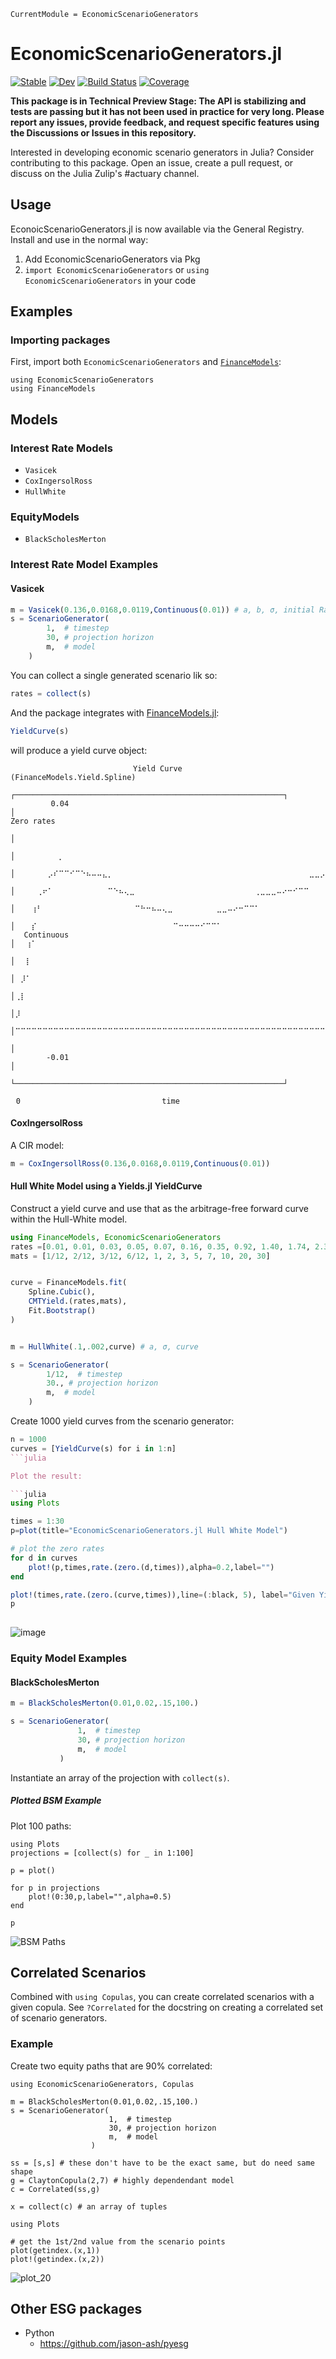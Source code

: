 ```@meta
CurrentModule = EconomicScenarioGenerators
```
# EconomicScenarioGenerators.jl

[![Stable](https://img.shields.io/badge/docs-stable-blue.svg)](https://JuliaActuary.github.io/EconomicScenarioGenerators.jl/stable)
[![Dev](https://img.shields.io/badge/docs-dev-blue.svg)](https://JuliaActuary.github.io/EconomicScenarioGenerators.jl/dev)
[![Build Status](https://github.com/JuliaActuary/EconomicScenarioGenerators.jl/actions/workflows/CI.yml/badge.svg?branch=main)](https://github.com/JuliaActuary/EconomicScenarioGenerators.jl/actions/workflows/CI.yml?query=branch%3Amain)
[![Coverage](https://codecov.io/gh/JuliaActuary/EconomicScenarioGenerators.jl/branch/main/graph/badge.svg)](https://codecov.io/gh/JuliaActuary/EconomicScenarioGenerators.jl)

**This package is in Technical Preview Stage: The API is stabilizing and tests are passing but it has not been used in practice for very long. Please report any issues, provide feedback, and request specific features using the Discussions or Issues in this repository.**

Interested in developing economic scenario generators in Julia? Consider contributing to this package. Open an issue, create a pull request, or discuss on the Julia Zulip's #actuary channel.

## Usage

EconoicScenarioGenerators.jl is now available via the General Registry. Install and use in the normal way:
1. Add EconomicScenarioGenerators via Pkg
2. `import EconomicScenarioGenerators` or `using EconomicScenarioGenerators` in your code

## Examples

### Importing packages

First, import both `EconomicScenarioGenerators` and [`FinanceModels`](https://github.com/JuliaActuary/FinanceModels.jl):

```
using EconomicScenarioGenerators
using FinanceModels
```

## Models

### Interest Rate Models

- `Vasicek`
- `CoxIngersolRoss`
- `HullWhite`

### EquityModels

- `BlackScholesMerton`

### Interest Rate Model Examples

#### Vasicek

```julia
m = Vasicek(0.136,0.0168,0.0119,Continuous(0.01)) # a, b, σ, initial Rate
s = ScenarioGenerator(
        1,  # timestep
        30, # projection horizon
        m,  # model
    )
```

You can collect a single generated scenario lik so:

```julia
rates = collect(s)
```

And the package integrates with [FinanceModels.jl](https://github.com/JuliaActuary/FinanceModels.jl):

```julia
YieldCurve(s)

```

will produce a yield curve object:

```julia-repl
              ⠀⠀⠀⠀⠀⠀⠀⠀⠀⠀⠀Yield Curve (FinanceModels.Yield.Spline)⠀⠀⠀⠀⠀⠀⠀⠀⠀⠀⠀           
              ┌────────────────────────────────────────────────────────────┐           
         0.04 │⠀⠀⠀⠀⠀⠀⠀⠀⠀⠀⠀⠀⠀⠀⠀⠀⠀⠀⠀⠀⠀⠀⠀⠀⠀⠀⠀⠀⠀⠀⠀⠀⠀⠀⠀⠀⠀⠀⠀⠀⠀⠀⠀⠀⠀⠀⠀⠀⠀⠀⠀⠀⠀⠀⠀⠀⠀⠀⠀⠀│ Zero rates
              │⠀⠀⠀⠀⠀⠀⠀⠀⠀⠀⠀⠀⠀⠀⠀⠀⠀⠀⠀⠀⠀⠀⠀⠀⠀⠀⠀⠀⠀⠀⠀⠀⠀⠀⠀⠀⠀⠀⠀⠀⠀⠀⠀⠀⠀⠀⠀⠀⠀⠀⠀⠀⠀⠀⠀⠀⠀⠀⠀⠀│           
              │⠀⠀⠀⠀⠀⠀⠀⠀⡀⠀⠀⠀⠀⠀⠀⠀⠀⠀⠀⠀⠀⠀⠀⠀⠀⠀⠀⠀⠀⠀⠀⠀⠀⠀⠀⠀⠀⠀⠀⠀⠀⠀⠀⠀⠀⠀⠀⠀⠀⠀⠀⠀⠀⠀⠀⠀⠀⠀⠀⠀│           
              │⠀⠀⠀⠀⠀⠀⡠⠎⠉⠉⠊⠉⠑⠦⠤⠤⣄⡀⠀⠀⠀⠀⠀⠀⠀⠀⠀⠀⠀⠀⠀⠀⠀⠀⠀⠀⠀⠀⠀⠀⠀⠀⠀⠀⠀⠀⠀⠀⠀⠀⠀⠀⠀⠀⣀⣀⡠⠤⠤⠔│           
              │⠀⠀⠀⠀⢀⠖⠁⠀⠀⠀⠀⠀⠀⠀⠀⠀⠀⠉⠑⠦⢄⣀⠀⠀⠀⠀⠀⠀⠀⠀⠀⠀⠀⠀⠀⠀⠀⠀⠀⠀⠀⠀⠀⠀⢀⣀⣀⣀⠤⠔⠒⠊⠉⠉⠀⠀⠀⠀⠀⠀│           
              │⠀⠀⠀⢰⠃⠀⠀⠀⠀⠀⠀⠀⠀⠀⠀⠀⠀⠀⠀⠀⠀⠀⠉⠓⠒⠦⠤⢄⣀⠀⠀⠀⠀⠀⠀⠀⠀⣀⣀⠤⠔⠒⠉⠉⠁⠀⠀⠀⠀⠀⠀⠀⠀⠀⠀⠀⠀⠀⠀⠀│           
              │⠀⠀⠀⡎⠀⠀⠀⠀⠀⠀⠀⠀⠀⠀⠀⠀⠀⠀⠀⠀⠀⠀⠀⠀⠀⠀⠀⠀⠀⠉⠒⠒⠒⠒⠊⠉⠉⠁⠀⠀⠀⠀⠀⠀⠀⠀⠀⠀⠀⠀⠀⠀⠀⠀⠀⠀⠀⠀⠀⠀│           
   Continuous │⠀⠀⢰⠁⠀⠀⠀⠀⠀⠀⠀⠀⠀⠀⠀⠀⠀⠀⠀⠀⠀⠀⠀⠀⠀⠀⠀⠀⠀⠀⠀⠀⠀⠀⠀⠀⠀⠀⠀⠀⠀⠀⠀⠀⠀⠀⠀⠀⠀⠀⠀⠀⠀⠀⠀⠀⠀⠀⠀⠀│           
              │⠀⠀⡇⠀⠀⠀⠀⠀⠀⠀⠀⠀⠀⠀⠀⠀⠀⠀⠀⠀⠀⠀⠀⠀⠀⠀⠀⠀⠀⠀⠀⠀⠀⠀⠀⠀⠀⠀⠀⠀⠀⠀⠀⠀⠀⠀⠀⠀⠀⠀⠀⠀⠀⠀⠀⠀⠀⠀⠀⠀│           
              │⠀⡸⠁⠀⠀⠀⠀⠀⠀⠀⠀⠀⠀⠀⠀⠀⠀⠀⠀⠀⠀⠀⠀⠀⠀⠀⠀⠀⠀⠀⠀⠀⠀⠀⠀⠀⠀⠀⠀⠀⠀⠀⠀⠀⠀⠀⠀⠀⠀⠀⠀⠀⠀⠀⠀⠀⠀⠀⠀⠀│           
              │⢀⡇⠀⠀⠀⠀⠀⠀⠀⠀⠀⠀⠀⠀⠀⠀⠀⠀⠀⠀⠀⠀⠀⠀⠀⠀⠀⠀⠀⠀⠀⠀⠀⠀⠀⠀⠀⠀⠀⠀⠀⠀⠀⠀⠀⠀⠀⠀⠀⠀⠀⠀⠀⠀⠀⠀⠀⠀⠀⠀│           
              │⡸⠀⠀⠀⠀⠀⠀⠀⠀⠀⠀⠀⠀⠀⠀⠀⠀⠀⠀⠀⠀⠀⠀⠀⠀⠀⠀⠀⠀⠀⠀⠀⠀⠀⠀⠀⠀⠀⠀⠀⠀⠀⠀⠀⠀⠀⠀⠀⠀⠀⠀⠀⠀⠀⠀⠀⠀⠀⠀⠀│           
              │⠉⠉⠉⠉⠉⠉⠉⠉⠉⠉⠉⠉⠉⠉⠉⠉⠉⠉⠉⠉⠉⠉⠉⠉⠉⠉⠉⠉⠉⠉⠉⠉⠉⠉⠉⠉⠉⠉⠉⠉⠉⠉⠉⠉⠉⠉⠉⠉⠉⠉⠉⠉⠉⠉⠉⠉⠉⠉⠉⠉│           
              │⠀⠀⠀⠀⠀⠀⠀⠀⠀⠀⠀⠀⠀⠀⠀⠀⠀⠀⠀⠀⠀⠀⠀⠀⠀⠀⠀⠀⠀⠀⠀⠀⠀⠀⠀⠀⠀⠀⠀⠀⠀⠀⠀⠀⠀⠀⠀⠀⠀⠀⠀⠀⠀⠀⠀⠀⠀⠀⠀⠀│           
        -0.01 │⠀⠀⠀⠀⠀⠀⠀⠀⠀⠀⠀⠀⠀⠀⠀⠀⠀⠀⠀⠀⠀⠀⠀⠀⠀⠀⠀⠀⠀⠀⠀⠀⠀⠀⠀⠀⠀⠀⠀⠀⠀⠀⠀⠀⠀⠀⠀⠀⠀⠀⠀⠀⠀⠀⠀⠀⠀⠀⠀⠀│           
              └────────────────────────────────────────────────────────────┘           
              ⠀0⠀⠀⠀⠀⠀⠀⠀⠀⠀⠀⠀⠀⠀⠀⠀⠀⠀⠀⠀⠀⠀⠀⠀⠀⠀⠀time⠀⠀⠀⠀⠀⠀⠀⠀⠀⠀⠀⠀⠀⠀⠀⠀⠀⠀⠀⠀⠀⠀⠀⠀⠀⠀⠀30⠀        
```

#### CoxIngersolRoss

A CIR model:

```julia
m = CoxIngersollRoss(0.136,0.0168,0.0119,Continuous(0.01))
```

#### Hull White Model using a Yields.jl YieldCurve

Construct a yield curve and use that as the arbitrage-free forward curve within the Hull-White model.

```julia
using FinanceModels, EconomicScenarioGenerators
rates =[0.01, 0.01, 0.03, 0.05, 0.07, 0.16, 0.35, 0.92, 1.40, 1.74, 2.31, 2.41] ./ 100
mats = [1/12, 2/12, 3/12, 6/12, 1, 2, 3, 5, 7, 10, 20, 30]


curve = FinanceModels.fit(
    Spline.Cubic(),
    CMTYield.(rates,mats),
    Fit.Bootstrap()
)


m = HullWhite(.1,.002,curve) # a, σ, curve

s = ScenarioGenerator(
        1/12,  # timestep
        30., # projection horizon
        m,  # model
    )
```

Create 1000 yield curves from the scenario generator:

```julia
n = 1000
curves = [YieldCurve(s) for i in 1:n]
```julia

Plot the result:

```julia
using Plots

times = 1:30
p=plot(title="EconomicScenarioGenerators.jl Hull White Model")

# plot the zero rates
for d in curves
    plot!(p,times,rate.(zero.(d,times)),alpha=0.2,label="")
end

plot!(times,rate.(zero.(curve,times)),line=(:black, 5), label="Given Yield Curve")
p
    
```

![image](https://user-images.githubusercontent.com/711879/182291819-66a0fa9e-7aab-4e52-b434-58494257d005.svg)

### Equity Model Examples

#### BlackScholesMerton

```julia
m = BlackScholesMerton(0.01,0.02,.15,100.)

s = ScenarioGenerator(
               1,  # timestep
               30, # projection horizon
               m,  # model
           )
```

Instantiate an array of the projection with `collect(s)`.


##### Plotted BSM Example

Plot 100 paths:

```
using Plots
projections = [collect(s) for _ in 1:100]

p = plot()

for p in projections
    plot!(0:30,p,label="",alpha=0.5)
end

p
```

![BSM Paths](https://user-images.githubusercontent.com/711879/180128072-fe08d285-0edc-4707-a89e-8d14fef23d2a.png)

## Correlated Scenarios

Combined with `using Copulas`, you can create correlated scenarios with a given copula. See `?Correlated` for the docstring on creating a correlated set of scenario generators.

### Example

Create two equity paths that are 90% correlated:

```
using EconomicScenarioGenerators, Copulas

m = BlackScholesMerton(0.01,0.02,.15,100.)
s = ScenarioGenerator(
                      1,  # timestep
                      30, # projection horizon
                      m,  # model
                  )

ss = [s,s] # these don't have to be the exact same, but do need same shape
g = ClaytonCopula(2,7) # highly dependendant model
c = Correlated(ss,g)

x = collect(c) # an array of tuples

using Plots

# get the 1st/2nd value from the scenario points
plot(getindex.(x,1))
plot!(getindex.(x,2))
```

![plot_20](https://user-images.githubusercontent.com/711879/183552235-9c44f0a7-932d-4e81-9ac1-9115628d3374.svg)


## Other ESG packages

- Python
  - https://github.com/jason-ash/pyesg

